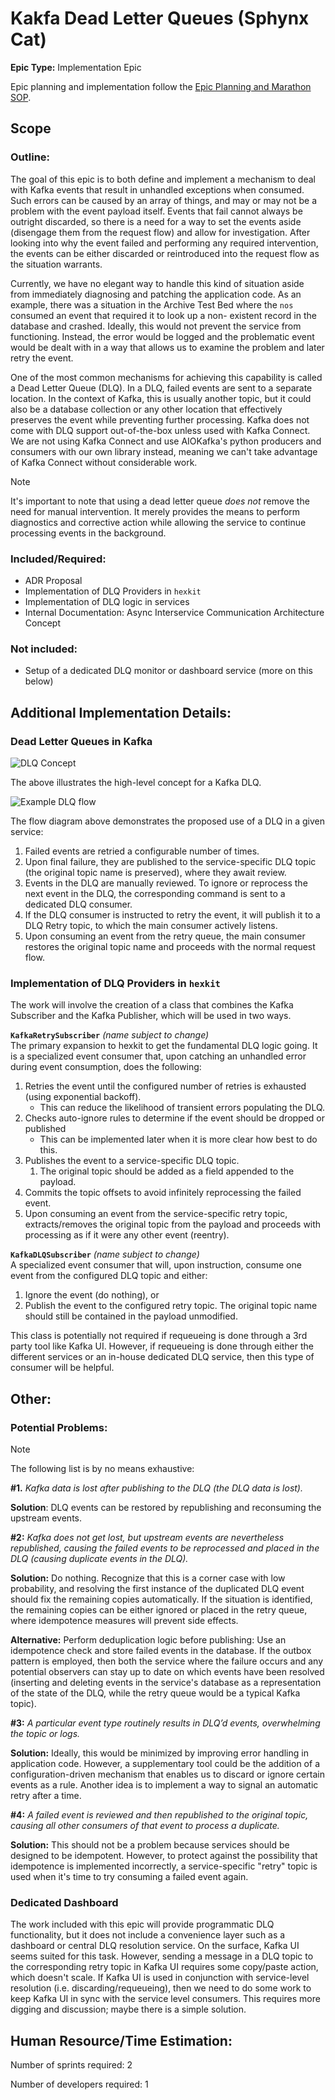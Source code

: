# Kakfa Dead Letter Queues (Sphynx Cat)
**Epic Type:** Implementation Epic

Epic planning and implementation follow the
[Epic Planning and Marathon SOP](https://docs.ghga-dev.de/main/sops/sop001_epic_planning.html).


## Scope
### Outline:
The goal of this epic is to both define and implement a mechanism to deal with Kafka
events that result in unhandled exceptions when consumed. Such errors can be caused
by an array of things, and may or may not be a problem with the event payload itself.
Events that fail cannot always be outright discarded, so there is a need for a way to
set the events aside (disengage them from the request flow) and allow for investigation.
After looking into why the event failed and performing any required intervention, the
events can be either discarded or reintroduced into the request flow as the situation
warrants. 

Currently, we have no elegant way to handle this kind of situation aside from immediately
diagnosing and patching the application code. As an example, there was a situation in the
Archive Test Bed where the `nos` consumed an event that required it to look up a non-
existent record in the database and crashed. Ideally, this would not prevent the service
from functioning. Instead, the error would be logged and the problematic event would be
dealt with in a way that allows us to examine the problem and later retry the event.

One of the most common mechanisms for achieving this capability is called a
Dead Letter Queue (DLQ). In a DLQ, failed events are sent to a separate location. In the
context of Kafka, this is usually another topic, but it could also be a database
collection or any other location that effectively preserves the event while preventing
further processing. Kafka does not come with DLQ support out-of-the-box unless used with
Kafka Connect. We are not using Kafka Connect and use AIOKafka's python producers and
consumers with our own library instead, meaning we can't take advantage of Kafka Connect
without considerable work.

> [!Note]
> It's important to note that using a dead letter queue *does not* remove the need for
manual intervention. It merely provides the means to perform diagnostics and corrective
action while allowing the service to continue processing events in the background.


### Included/Required:
- ADR Proposal
- Implementation of DLQ Providers in `hexkit`
- Implementation of DLQ logic in services
- Internal Documentation: Async Interservice Communication Architecture Concept


### Not included:
- Setup of a dedicated DLQ monitor or dashboard service (more on this below)


## Additional Implementation Details:

### Dead Letter Queues in Kafka

![DLQ Concept](./images/dlq.png)

The above illustrates the high-level concept for a Kafka DLQ. 


![Example DLQ flow](./images/dlq_flow.png)

The flow diagram above demonstrates the proposed use of a DLQ in a given service:

1. Failed events are retried a configurable number of times.
2. Upon final failure, they are published to the service-specific DLQ topic
(the original topic name is preserved), where they await review.
3. Events in the DLQ are manually reviewed. To ignore or reprocess the next event in the
DLQ, the corresponding command is sent to a dedicated DLQ consumer.
4. If the DLQ consumer is instructed to retry the event, it will publish it to a DLQ
Retry topic, to which the main consumer actively listens.
1. Upon consuming an event from the retry queue, the main consumer restores the original
topic name and proceeds with the normal request flow.

### Implementation of DLQ Providers in `hexkit`

The work will involve the creation of a class that combines the Kafka Subscriber and the
Kafka Publisher, which will be used in two ways.


**`KafkaRetrySubscriber`** *(name subject to change)*  
The primary expansion to hexkit to get the fundamental DLQ logic going. It is
a specialized event consumer that, upon catching an unhandled error during event
consumption, does the following:
1. Retries the event until the configured number of retries is exhausted (using
exponential backoff).
   - This can reduce the likelihood of transient errors populating the DLQ.
1. Checks auto-ignore rules to determine if the event should be dropped or published
   - This can be implemented later when it is more clear how best to do this.
2. Publishes the event to a service-specific DLQ topic.
   1. The original topic should be added as a field appended to the payload.
3. Commits the topic offsets to avoid infinitely reprocessing the failed event.
4. Upon consuming an event from the service-specific retry topic, extracts/removes the
original topic from the payload and proceeds with processing as if it were any other
event (reentry).


**`KafkaDLQSubscriber`** *(name subject to change)*  
A specialized event consumer that will, upon instruction, consume one event from the
configured DLQ topic and either:
1. Ignore the event (do nothing), or
2. Publish the event to the configured retry topic. The original topic name should still
be contained in the payload unmodified.

This class is potentially not required if requeueing is done through a 3rd party tool
like Kafka UI. However, if requeueing is done through either the different services or
an in-house dedicated DLQ service, then this type of consumer will be helpful.

## Other: 

### Potential Problems:

> [!NOTE]
> The following list is by no means exhaustive: 

**#1.** *Kafka data is lost after publishing to the DLQ (the DLQ data is lost).*

**Solution**: DLQ events can be restored by republishing and reconsuming the upstream
events.

**#2:** *Kafka does not get lost, but upstream events are nevertheless republished, causing*
*the failed events to be reprocessed and placed in the DLQ (causing duplicate events in*
*the DLQ).*

**Solution:** Do nothing. Recognize that this is a corner case with low probability,
and resolving the first instance of the duplicated DLQ event should fix the remaining
copies automatically. If the situation is identified, the remaining copies can be either
ignored or placed in the retry queue, where idempotence measures will prevent side effects.

**Alternative:** Perform deduplication logic before publishing: Use an idempotence check
and store failed events in the database. If the outbox pattern is employed, then both
the service where the failure occurs and any potential observers can stay up to date on
which events have been resolved (inserting and deleting events in the service's database
as a representation of the state of the DLQ, while the retry queue would be a typical
Kafka topic).

**#3:** *A particular event type routinely results in DLQ’d events, overwhelming the*
*topic or logs.*

**Solution:** Ideally, this would be minimized by improving error handling in application
code. However, a supplementary tool could be the addition of a configuration-driven
mechanism that enables us to discard or ignore certain events as a rule. Another idea
is to implement a way to signal an automatic retry after a time.

**#4:** *A failed event is reviewed and then republished to the original topic, causing*
*all other consumers of that event to process a duplicate.*

**Solution:** This should not be a problem because services should be designed to be
idempotent. However, to protect against the possibility that idempotence is implemented
incorrectly, a service-specific "retry" topic is used when it's time to try consuming a
failed event again.

### Dedicated Dashboard

The work included with this epic will provide programmatic DLQ functionality,
but it does not include a convenience layer such as a dashboard or central DLQ
resolution service. On the surface, Kafka UI seems suited for this task. However,
sending a message in a DLQ topic to the corresponding retry topic in Kafka UI requires
some copy/paste action, which doesn't scale. If Kafka UI is used in conjunction with
service-level resolution (i.e. discarding/requeueing), then we need to do some work to
keep Kafka UI in sync with the service level consumers. This requires more digging and
discussion; maybe there is a simple solution.


## Human Resource/Time Estimation:

Number of sprints required: 2

Number of developers required: 1
